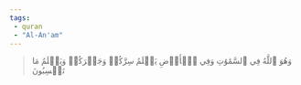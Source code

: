 ```yaml
---
tags: 
 - quran 
 - "Al-An'am"
---
```


> وَهُوَ ٱللَّهُ فِي ٱلسَّمَٰوَٰتِ وَفِي ٱلۡأَرۡضِ يَعۡلَمُ سِرَّكُمۡ وَجَهۡرَكُمۡ وَيَعۡلَمُ مَا تَكۡسِبُونَ
